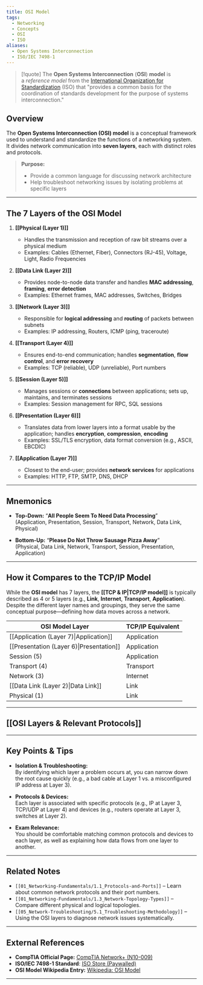 ```yaml
---
title: OSI Model
tags:
  - Networking
  - Concepts
  - OSI
  - ISO
aliases:
  - Open Systems Interconnection
  - ISO/IEC 7498-1
---
```

> [!quote]
> The **Open Systems Interconnection** (**OSI**) **model** is a _reference model_ from the [International Organization for Standardization](https://en.wikipedia.org/wiki/International_Organization_for_Standardization "International Organization for Standardization") (ISO) that "provides a common basis for the coordination of standards development for the purpose of systems interconnection."
## Overview

The **Open Systems Interconnection (OSI) model** is a conceptual framework used to understand and standardize the functions of a networking system. It divides network communication into **seven layers**, each with distinct roles and protocols.

> **Purpose:**  
> - Provide a common language for discussing network architecture  
> - Help troubleshoot networking issues by isolating problems at specific layers  

---

## The 7 Layers of the OSI Model

1. **[[Physical (Layer 1)]]**  
   - Handles the transmission and reception of raw bit streams over a physical medium  
   - Examples: Cables (Ethernet, Fiber), Connectors (RJ-45), Voltage, Light, Radio Frequencies

2. **[[Data Link (Layer 2)]]**  
   - Provides node-to-node data transfer and handles **MAC addressing**, **framing**, **error detection**  
   - Examples: Ethernet frames, MAC addresses, Switches, Bridges

3. **[[Network (Layer 3)]]**  
   - Responsible for **logical addressing** and **routing** of packets between subnets  
   - Examples: IP addressing, Routers, ICMP (ping, traceroute)

4. **[[Transport (Layer 4)]]**  
   - Ensures end-to-end communication; handles **segmentation**, **flow control**, and **error recovery**  
   - Examples: TCP (reliable), UDP (unreliable), Port numbers

5. **[[Session (Layer 5)]]**  
   - Manages sessions or **connections** between applications; sets up, maintains, and terminates sessions  
   - Examples: Session management for RPC, SQL sessions

6. **[[Presentation (Layer 6)]]**
   - Translates data from lower layers into a format usable by the application; handles **encryption**, **compression**, **encoding**  
   - Examples: SSL/TLS encryption, data format conversion (e.g., ASCII, EBCDIC)

7. **[[Application (Layer 7)]]**  
   - Closest to the end-user; provides **network services** for applications  
   - Examples: HTTP, FTP, SMTP, DNS, DHCP

---

## Mnemonics

- **Top-Down:** “**All People Seem To Need Data Processing**”  
  (Application, Presentation, Session, Transport, Network, Data Link, Physical)

- **Bottom-Up:** “**Please Do Not Throw Sausage Pizza Away**”  
  (Physical, Data Link, Network, Transport, Session, Presentation, Application)

---

## How it Compares to the TCP/IP Model

While the **OSI model** has 7 layers, the **[[TCP & IP|TCP/IP model]]** is typically described as 4 or 5 layers (e.g., **Link**, **Internet**, **Transport**, **Application**). Despite the different layer names and groupings, they serve the same conceptual purpose—defining how data moves across a network.

| OSI Model Layer                          | TCP/IP Equivalent |
| ---------------------------------------- | ----------------- |
| [[Application (Layer 7)\|Application]]   | Application       |
| [[Presentation (Layer 6)\|Presentation]] | Application       |
| Session (5)                              | Application       |
| Transport (4)                            | Transport         |
| Network (3)                              | Internet          |
| [[Data Link (Layer 2)\|Data Link]]       | Link              |
| Physical (1)                             | Link              |

---
## [[OSI Layers & Relevant Protocols]]

---
## Key Points & Tips

- **Isolation & Troubleshooting:**  
  By identifying which layer a problem occurs at, you can narrow down the root cause quickly (e.g., a bad cable at Layer 1 vs. a misconfigured IP address at Layer 3).

- **Protocols & Devices:**  
  Each layer is associated with specific protocols (e.g., IP at Layer 3, TCP/UDP at Layer 4) and devices (e.g., routers operate at Layer 3, switches at Layer 2).

- **Exam Relevance:**  
  You should be comfortable matching common protocols and devices to each layer, as well as explaining how data flows from one layer to another.

---

## Related Notes

- `[[01_Networking-Fundamentals/1.1_Protocols-and-Ports]]` – Learn about common network protocols and their port numbers.
- `[[01_Networking-Fundamentals/1.3_Network-Topology-Types]]` – Compare different physical and logical topologies.
- `[[05_Network-Troubleshooting/5.1_Troubleshooting-Methodology]]` – Using the OSI layers to diagnose network issues systematically.

---

## External References

- **CompTIA Official Page:** [CompTIA Network+ (N10-009)](https://www.comptia.org/certifications/network)  
- **ISO/IEC 7498-1 Standard**: [ISO Store (Paywalled)](https://www.iso.org/standard/20269.html)  
- **OSI Model Wikipedia Entry:** [Wikipedia: OSI Model](https://en.wikipedia.org/wiki/OSI_model)

---
